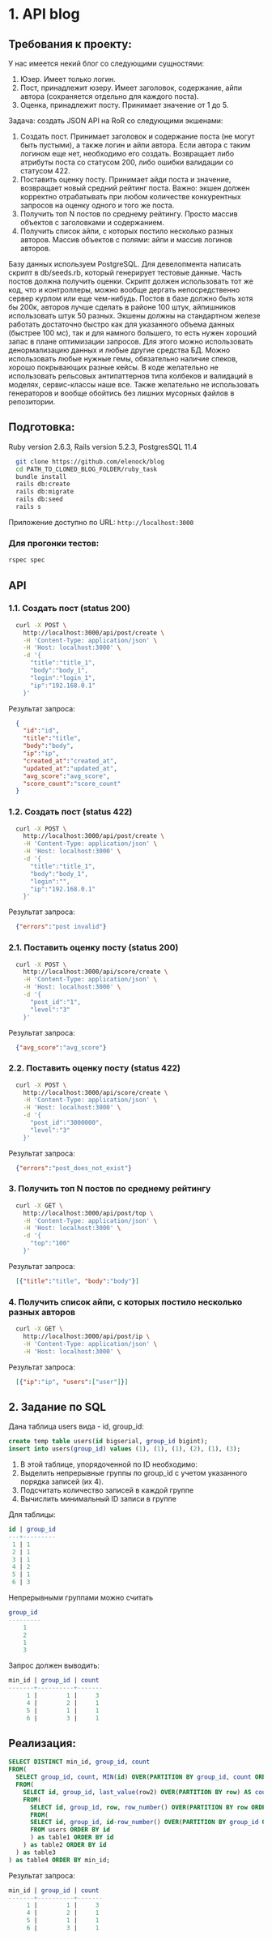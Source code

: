# 1. API blog

## Требования к проекту:

У нас имеется некий блог со следующими сущностями:
1. Юзер. Имеет только логин.
2. Пост, принадлежит юзеру. Имеет заголовок, содержание, айпи автора (сохраняется отдельно для каждого поста).
3. Оценка, принадлежит посту. Принимает значение от 1 до 5.

Задача: создать JSON API на RoR со следующими экшенами:
1. Создать пост. Принимает заголовок и содержание поста (не могут быть пустыми), а также логин и айпи автора. Если автора с таким логином еще нет, необходимо его создать. Возвращает либо атрибуты поста со статусом 200, либо ошибки валидации со статусом 422.
2. Поставить оценку посту. Принимает айди поста и значение, возвращает новый средний рейтинг поста. Важно: экшен должен корректно отрабатывать при любом количестве конкурентных запросов на оценку одного и того же поста.
3. Получить топ N постов по среднему рейтингу. Просто массив объектов с заголовками и содержанием.
4. Получить список айпи, с которых постило несколько разных авторов. Массив объектов с полями: айпи и массив логинов авторов.

Базу данных используем PostgreSQL. Для девелопмента написать скрипт в db/seeds.rb, который генерирует тестовые данные. Часть постов должна получить оценки. Скрипт должен использовать тот же код, что и контроллеры, можно вообще дергать непосредственно сервер курлом или еще чем-нибудь.
Постов в базе должно быть хотя бы 200к, авторов лучше сделать в районе 100 штук, айпишников использовать штук 50 разных. Экшены должны на стандартном железе работать достаточно быстро как для указанного объема данных (быстрее 100 мс), так и для намного большего, то есть нужен хороший запас в плане оптимизации запросов. Для этого можно использовать денормализацию данных и любые другие средства БД. Можно использовать любые нужные гемы, обязательно наличие спеков, хорошо покрывающих разные кейсы. В коде желательно не использовать рельсовых антипаттернов типа колбеков и валидаций в моделях, сервис-классы наше все. Также желательно не использовать генераторов и вообще обойтись без лишних мусорных файлов в репозитории.

## Подготовка:

Ruby version 2.6.3,
Rails version 5.2.3,
PostgresSQL 11.4

```bash
  git clone https://github.com/elenock/blog
  cd PATH_TO_CLONED_BLOG_FOLDER/ruby_task
  bundle install
  rails db:create
  rails db:migrate
  rails db:seed
  rails s
```

Приложение доступно по URL: `http://localhost:3000`

### Для прогонки тестов:

```bash
rspec spec
```

## API

### 1.1. Создать пост (status 200)

```bash
  curl -X POST \
    http://localhost:3000/api/post/create \
    -H 'Content-Type: application/json' \
    -H 'Host: localhost:3000' \
    -d '{
      "title":"title_1",
      "body":"body_1",
      "login":"login_1",
      "ip":"192.168.0.1"
    }'
```

Результат запроса:

```json
  {
    "id":"id",
    "title":"title",
    "body":"body",
    "ip":"ip",
    "created_at":"created_at",
    "updated_at":"updated_at",
    "avg_score":"avg_score",
    "score_count":"score_count"
  }
```

### 1.2. Создать пост (status 422)

```bash
  curl -X POST \
    http://localhost:3000/api/post/create \
    -H 'Content-Type: application/json' \
    -H 'Host: localhost:3000' \
    -d '{
      "title":"title_1",
      "body":"body_1",
      "login":"",
      "ip":"192.168.0.1"
    }'
```

Результат запроса:

```json
  {"errors":"post invalid"}
```

### 2.1. Поставить оценку посту (status 200)

```bash
  curl -X POST \
    http://localhost:3000/api/score/create \
    -H 'Content-Type: application/json' \
    -H 'Host: localhost:3000' \
    -d '{
      "post_id":"1",
      "level":"3"
    }'
```

Результат запроса:

```json
  {"avg_score":"avg_score"}
```

### 2.2. Поставить оценку посту (status 422)

```bash
  curl -X POST \
    http://localhost:3000/api/score/create \
    -H 'Content-Type: application/json' \
    -H 'Host: localhost:3000' \
    -d '{
      "post_id":"3000000",
      "level":"3"
    }'
```

Результат запроса:

```json
  {"errors":"post_does_not_exist"}
```

### 3. Получить топ N постов по среднему рейтингу

```bash
  curl -X GET \
    http://localhost:3000/api/post/top \
    -H 'Content-Type: application/json' \
    -H 'Host: localhost:3000' \
    -d '{
      "top":"100"
    }'
```

Результат запроса:

```json
  [{"title":"title", "body":"body"}]
```

### 4. Получить список айпи, с которых постило несколько разных авторов

```bash
  curl -X GET \
    http://localhost:3000/api/post/ip \
    -H 'Content-Type: application/json' \
    -H 'Host: localhost:3000' \
```

Результат запроса:

```json
  [{"ip":"ip", "users":["user"]}]
```

## 2. Задание по SQL


Дана таблица users вида - id, group_id:
```sql
create temp table users(id bigserial, group_id bigint);
insert into users(group_id) values (1), (1), (1), (2), (1), (3);
```

1. В этой таблице, упорядоченной по ID необходимо:
2. Выделить непрерывные группы по group_id с учетом указанного порядка записей (их 4).
3. Подсчитать количество записей в каждой группе
4. Вычислить минимальный ID записи в группе

Для таблицы:

```sql
id | group_id
---+---------
 1 | 1
 2 | 1
 3 | 1
 4 | 2
 5 | 1
 6 | 3
```


Непрерывными группами можно считать

```sql
group_id
---------
    1
    2
    1
    3
```

Запрос должен выводить:

```sql
min_id | group_id | count
-------+----------+-------
     1 |        1 |     3
     4 |        2 |     1
     5 |        1 |     1
     6 |        3 |     1
```

## Рeализация:

```sql
SELECT DISTINCT min_id, group_id, count
FROM(
  SELECT group_id, count, MIN(id) OVER(PARTITION BY group_id, count ORDER BY id asc ) AS min_id
  FROM(
    SELECT id, group_id, last_value(row2) OVER(PARTITION BY row) AS count
    FROM(
      SELECT id, group_id, row, row_number() OVER(PARTITION BY row ORDER BY id asc ) AS row2
      FROM(
      SELECT id, group_id, id-row_number() OVER(PARTITION BY group_id ORDER BY id asc ) AS row
      FROM users ORDER BY id
      ) as table1 ORDER BY id
    ) as table2 ORDER BY id
  ) as table3
) as table4 ORDER BY min_id;
```
Результат запроса:

```sql
min_id | group_id | count
-------+----------+-------
     1 |        1 |     3
     4 |        2 |     1
     5 |        1 |     1
     6 |        3 |     1
```